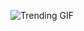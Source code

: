 
<!-- GIF_SECTION -->
![Trending GIF](https://media3.giphy.com/media/v1.Y2lkPThiYjIxNzcydHY3bnpoa2VmNm5maDhqZGVrcG8xYzl2b2p1ZmVjenZrNXo4ODVjeSZlcD12MV9naWZzX3NlYXJjaCZjdD1n/10zxDv7Hv5RF9C/giphy.gif)
<!-- END_GIF_SECTION -->

